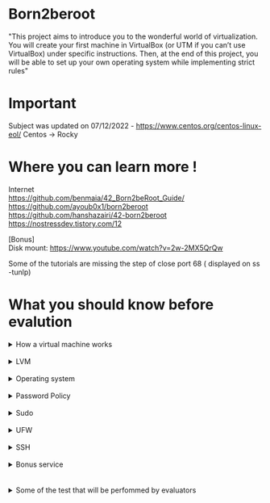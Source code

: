 # Born2beroot

"This project aims to introduce you to the wonderful world of virtualization.
You will create your first machine in VirtualBox (or UTM if you can’t use VirtualBox)
under specific instructions. Then, at the end of this project, you will be able to set up
your own operating system while implementing strict rules"

# Important 

Subject was updated on 07/12/2022 - https://www.centos.org/centos-linux-eol/
Centos -> Rocky
# Where you can learn more !

Internet<br>
https://github.com/benmaia/42_Born2beRoot_Guide/<br>
https://github.com/ayoub0x1/born2beroot<br>
https://github.com/hanshazairi/42-born2beroot<br>
https://nostressdev.tistory.com/12

[Bonus]<br>
Disk mount: https://www.youtube.com/watch?v=2w-2MX5QrQw<br>

Some of the tutorials are missing the step of close port 68 ( displayed on ss -tunlp)

# What you should know before evalution 
<details>
<summary>How a virtual machine works</summary>
<br>
"The different types of virtual machines

Virtual machines are generally classified into two different types: system virtual machines and process virtual machines.
System virtual machines

When people use the term "virtual machines," they’re generally referring to system virtual machines, also called full virtualization VMs. A system VM is an entire operating system that runs on virtual hardware inside a host computer. You must use a hypervisor, a software that creates and runs VMs, to allocate resources to the system virtual machines.
Process virtual machines

A process VM, or application VM, is an abstraction layer that enables code written in a specific programming language to run on any operating system. Popular examples include the Java Virtual Machine and the .NET framework, which use the Common Language Runtime."

Sources: https://www.mongodb.com/cloud-explained/virtual-machines

"Virtual machines are best for running multiple applications together, monolithic applications, isolation between apps, and for legacy apps running on older operating systems. Containers and virtual machines may also be used together. "

https://www.vmware.com/topics/glossary/content/virtual-machine.html
</details>
</br>
<details>
<summary>LVM</summary>
<br>
		Logical volume management provides a higher-level view of the disk storage on a computer system than the traditional view of disks and partitions. This gives the system administrator much more flexibility in allocating storage to applications and users.

Storage volumes created under the control of the logical volume manager can be resized and moved around almost at will. 

	https://wiki.debian.org/LVM
</details>
</br>
<details>
<summary>Operating system</summary>
<br>
	I choose Debian because of Package management and followed the suggestion on subject to "You must choose as an operating system either the latest stable version of Debian (no testing/unstable), or the latest stable version of CentOS. Debian is highly recommended if you are new to system administration."</br>
	Differences between debian and 11 and rocky linux</br>
	- Rocky doesn't support 32 bit</br>
	- Debian its the mother of many operating systems like Ubuntu</br>
	- AppArmor enable by default on Debian and SELinux on Rocky</br>
	- exFAT support on Debian</br>
	- apt use as a package manager in Debian, and Yum, DNF on rocky.</br>
	- Debian is know to care about the stability of the applications it ships with, and guarantees that your server and apps running on it are "OK".</br>
	- Rocky is a replacement of CentOS, its intended to have stability that RedHat releases will have, offering the confidence that users always enjoyed with CentOS.</br>
	
	https://computingforgeeks.com/debian-11-vs-debian-10-vs-rocky-linux-8-comparison-table/</br>
	
	Difference between aptidude and apt?</br>
		FILL
	What APPArmor is?</br>
		FILL
</details>
</br>
<details>
<summary>Password Policy</summary>
<br>
	Advantages

    Improved security: Strong passwords are more difficult to guess or crack, making it harder for attackers to gain unauthorized access to systems and data.

    Reduced risk of compromise: By requiring strong passwords, the risk of password-based attacks is greatly reduced. This includes attacks such as dictionary attacks, brute-force attacks, and others that rely on weak or easily guessable passwords.

    Enhanced compliance: Strong password policies can help organizations meet regulatory and industry compliance requirements, such as PCI DSS or HIPAA.

Disadvantages

    Increased complexity: Strong passwords are typically longer and more complex, which can make them harder for users to remember. This can lead to increased support costs as users may need to reset their passwords more often.

    Decreased usability: Strong passwords may also be less convenient for users, as they may need to use special characters or change their passwords more frequently. This can lead to user frustration and decreased productivity.

    Higher overhead: Implementing and enforcing strong password policies can require additional resources, such as tools and processes for password management and password audits. This can increase the overhead associated with password management.
</details>
</br>
<details>
<summary>Sudo</summary>
<br>
		FILL
		
		SUDO RULES
		
		FILL
</details>
</br>
<details>
<summary>UFW</summary>
<br>
		FILL
		
</details>
</br>
<details>
<summary>SSH</summary>
<br>
		FILL
		
</details>
</br>
<details>
<summary>Bonus service</summary>
<br>
		FILL
		
</details>
</br>
</br>
<details>
<summary>Some of the test that will be perfommed by evaluators</summary>
<br>
	sudo ufw status - check ufw status;<br>
    sudo service ssh status - check SSH status<br>
    ssh ccosta-c@ip -p 4242 - enter remotely<br>
    uname -v - check OS<br>
    getent group sudo or ccosta-c42 ---- check user in these 2 groups<br>
    sudo adduser username -- create new user<br>
    sudo chage -l username -- check the other password rules<br>
    sudo nano /etc/login.defs -- check some of the documents<br>
    sudo nano /etc/pam.d/common-password -- other rules<br>
    sudo addgroup evaluating --- create a new group<br>
    sudo adduser username evaluating -- add the user to the new group<br>
    hostame -- check hostname<br>
    hostnamectl set-hostname username -- change hostname<br>
    lsblk --- check partitions<br>
    sudo -V --- check if sudo is installed<br>
    sudo adduser username sudo --- add user to sudo<br>
    getent group sudo ---- check if its correct<br>
    sudo visudo --- check the rules<br>
    sudo nano /var/log/sudo/sudo.log ----- check the log<br>
    dpkg -l ufw  --- check UFW is correctly installed<br>
    sudo ufw allow 8080 --- allow port 8080<br>
    sudo ufw status --- check the port<br>
    sudo ufw delete allow 8080 --- delete the ports<br>
    sudo service ssh status --- check SSH status<br>
    sudo nano /usr/local/bin/monitoring.sh  ---- check script<br>
    sudo crontab -u root -e --- check cron tabs<br>
    dpkg -l | grep lighttpd or MariaDB or PHP<br>
    Thanks to [ccosta-c](https://github.com/ccosta-c)<br>
</details>

